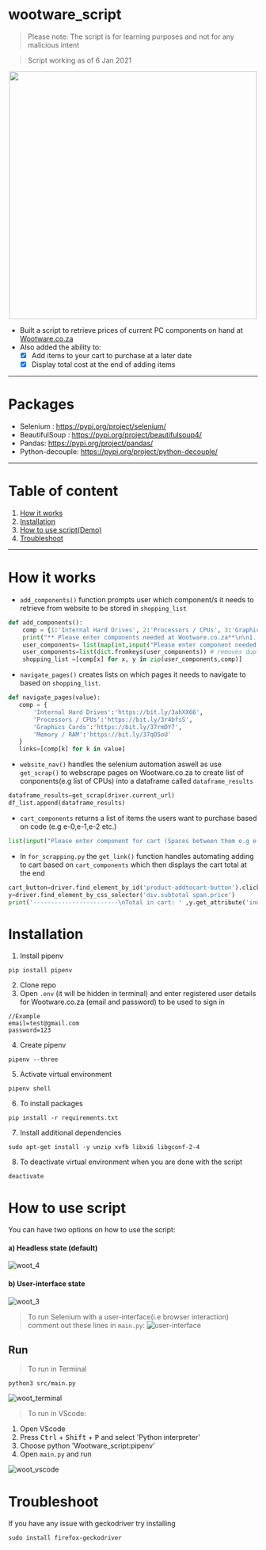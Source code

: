 
# wootware_script
> Please note: The script is for learning purposes and not for any malicious intent

> Script working as of 6 Jan 2021



<p align="center">
 <img width="500" src=https://user-images.githubusercontent.com/50704452/103077826-3be4c400-45d9-11eb-8883-1c94ca26a649.png>
</p>

 - Built a script to retrieve prices of current PC components on hand at [Wootware.co.za](https://www.wootware.co.za/)
 - Also added the ability to:
     - [x] Add items to your cart to purchase at a later date
     - [x] Display total cost at the end of adding items
----
# Packages

- Selenium :      https://pypi.org/project/selenium/
- BeautifulSoup : https://pypi.org/project/beautifulsoup4/
- Pandas:         https://pypi.org/project/pandas/
- Python-decouple: https://pypi.org/project/python-decouple/
----
 # Table of content
 1. [How it works](#how-it-works)
 2. [Installation](#installation)
 3. [How to use script(Demo)](#how-to-use-script)
 4. [Troubleshoot](#Troubleshoot)
----

 # How it works
 - `add_components()` function prompts user which component/s it needs to retrieve from website to be stored in `shopping_list`
```python
def add_components():
    comp = {1:'Internal Hard Drives', 2:'Processors / CPUs', 3:'Graphics Cards', 4:'Memory / RAM'}
    print("** Please enter components needed at Wootware.co.za**\n\n1. Internal Hard Drives\n2. Processors / CPUs\n3. Graphics Cards\n4. Memory / RAM\n")
    user_components= list(map(int,input("Please enter component needed (Spaces between them e.g 1 2 3 ) : ").split())) 
    user_components=list(dict.fromkeys(user_components)) # removes duplicates
    shopping_list =[comp[x] for x, y in zip(user_components,comp)]
```
 - `navigate_pages()` creates lists on which pages it needs to navigate to based on `shopping_list`. 
 ```python
 def navigate_pages(value):
    comp = {
        'Internal Hard Drives':'https://bit.ly/3ahXX66', 
        'Processors / CPUs':'https://bit.ly/3r4bfsS',
        'Graphics Cards':'https://bit.ly/37rmDY7', 
        'Memory / RAM':'https://bit.ly/37qO5oU'
    }
    links=[comp[k] for k in value]
 ```
 - `website_nav()` handles the selenium automation aswell as use `get_scrap()` to webscrape pages on Wootware.co.za to create list of conponents(e.g list of CPUs) into a dataframe called `dataframe_results`
 ```python
dataframe_results=get_scrap(driver.current_url)
df_list.append(dataframe_results)  
 ```
 - `cart_components` returns a list of items the users want to purchase based on code (e.g e-0,e-1,e-2 etc.)
 ```python
 list(input("Please enter component for cart (Spaces between them e.g e-1 e12 e-33 ) : ").split())
 ```
 - In `for_scrapping.py` the `get_link()` function handles automating adding to cart based on `cart_components` which then displays the cart total at the end
 ```python
 cart_button=driver.find_element_by_id('product-addtocart-button').click()
 y=driver.find_element_by_css_selector('div.subtotal span.price')
 print('------------------------\nTotal in cart: ' ,y.get_attribute('innerHTML'),'\n------------------------\nBye!')  
 ```
 

 # Installation
 1. Install pipenv
 ```
 pip install pipenv
 ```
 2. Clone repo
 3. Open `.env` (it will be hidden in terminal) and enter registered user details for Wootware.co.za (email and password) to be used to sign in
```
//Example
email=test@gmail.com
password=123
```
 4. Create pipenv
 ```
 pipenv --three
 ```
 5. Activate virtual environment
 ```
 pipenv shell
 ```
 6. To install packages
``` 
pip install -r requirements.txt
```
7. Install additional dependencies
```
sudo apt-get install -y unzip xvfb libxi6 libgconf-2-4
```
8. To deactivate virtual environment when you are done with the script
```
deactivate
```
 # How to use script
 You can have two options on how to use the script:
 #### a) Headless state (default)
 ![woot_4](https://user-images.githubusercontent.com/50704452/103755751-fbdd0280-5016-11eb-94e8-2f56953eae63.gif)
 
 
 #### b) User-interface state
  ![woot_3](https://user-images.githubusercontent.com/50704452/103754324-e1a22500-5014-11eb-9538-4d014386df21.gif)
 > To run Selenium with a user-interface(i.e browser interaction) comment out these lines in `main.py`:
 ![user-interface](https://user-images.githubusercontent.com/50704452/103752538-7eaf8e80-5012-11eb-9cc6-6fce6870e7b5.png)
 
 ## Run
 > To run in Terminal
 ```
python3 src/main.py
 ```
 ![woot_terminal](https://user-images.githubusercontent.com/50704452/103770580-ebd11d00-502e-11eb-9ee1-bb09559df46b.gif)
 
 
 > To run in VScode:
 1. Open VScode 
 2. Press <kbd>Ctrl</kbd> + <kbd>Shift</kbd> + <kbd>P</kbd> and select 'Python interpreter'
 3. Choose python 'Wootware_script:pipenv'
 4. Open `main.py` and run
 
 
 ![woot_vscode](https://user-images.githubusercontent.com/50704452/103777087-0d370680-5039-11eb-96c8-d606da7adb99.gif)

#  Troubleshoot
If you have any issue with geckodriver try installing 
```
sudo install firefox-geckodriver
```

